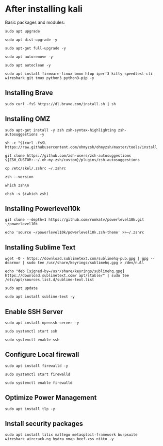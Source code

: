 # After installing kali

Basic packages and modules:

```
sudo apt upgrade
```
```
sudo apt dist-upgrade -y
```
```
sudo apt-get full-upgrade -y
```
```
sudo apt autoremove -y
```
```
sudo apt autoclean -y
```

```
sudo apt install firmware-linux bmon htop iperf3 kitty speedtest-cli wireshark git tmux python3 python3-pip -y
```

## Installing Brave

```
sudo curl -fsS https://dl.brave.com/install.sh | sh
```

## Installing OMZ

```
sudo apt-get install -y zsh zsh-syntax-highlighting zsh-autosuggestions -y
```

```
sh -c "$(curl -fsSL https://raw.githubusercontent.com/ohmyzsh/ohmyzsh/master/tools/install.sh)"
```

```
git clone https://github.com/zsh-users/zsh-autosuggestions ${ZSH_CUSTOM:-~/.oh-my-zsh/custom}/plugins/zsh-autosuggestions
```

```
cp /etc/skel/.zshrc ~/.zshrc
```
```
zsh --version
```
```
which zsh\n
```
```
chsh -s $(which zsh)
```

## Installing Powerlevel10k

```
git clone --depth=1 https://github.com/romkatv/powerlevel10k.git ~/powerlevel10k
```

```
echo 'source ~/powerlevel10k/powerlevel10k.zsh-theme' >>~/.zshrc
```

## Installing Sublime Text

```
wget -O - https://download.sublimetext.com/sublimehq-pub.gpg | gpg --dearmor | sudo tee /usr/share/keyrings/sublimehq.gpg > /dev/null
```

```
echo "deb [signed-by=/usr/share/keyrings/sublimehq.gpg] https://download.sublimetext.com/ apt/stable/" | sudo tee /etc/apt/sources.list.d/sublime-text.list
```

```
sudo apt update
```
```
sudo apt install sublime-text -y
```

## Enable SSH Server
```
sudo apt install openssh-server -y
```
```
sudo systemctl start ssh
```
```
sudo systemctl enable ssh
```

## Configure Local firewall
```
sudo apt install firewalld -y
```
```
sudo systemctl start firewalld
```
```
sudo systemctl enable firewalld
```

## Optimize Power Management
```
sudo apt install tlp -y
```

## Install security packages
```
sudo apt install tilix maltego metasploit-framework burpsuite wireshark aircrack-ng hydra nmap beef-xss nikto -y
```